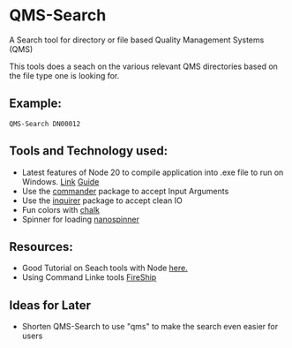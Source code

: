 # QMS-Search
A Search tool for directory or file based Quality Management Systems (QMS)

This tools does a seach on the various relevant QMS directories based on the file type one is looking for.

## Example:
```
QMS-Search DN00012
```

## Tools and Technology used:
* Latest features of Node 20 to compile application into .exe file to run on Windows. [Link](https://nodejs.org/api/single-executable-applications.html) [Guide](https://dev.to/chad_r_stewart/compile-a-single-executable-from-your-node-app-with-nodejs-20-and-esbuild-210j)
* Use the [commander](https://www.npmjs.com/package/commander) package to accept Input Arguments
* Use the [inquirer](https://www.npmjs.com/package/inquirer) package to accept clean IO
* Fun colors with [chalk](https://www.npmjs.com/package/chalk)
* Spinner for loading [nanospinner](https://www.npmjs.com/package/nanospinner)

## Resources:
* Good Tutorial on Seach tools with Node [here.](https://medium.com/@hayden.garry99_45016/building-a-basic-file-search-tool-in-node-js-884d443d47b1)
* Using Command Linke tools [FireShip](https://www.youtube.com/watch?v=_oHByo8tiEY&ab_channel=Fireship)

## Ideas for Later
* Shorten QMS-Search to use "qms" to make the search even easier for users
